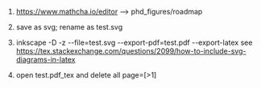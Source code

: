 1. https://www.mathcha.io/editor --> phd_figures/roadmap

2. save as svg; rename as test.svg

3. inkscape -D -z --file=test.svg --export-pdf=test.pdf --export-latex
   see https://tex.stackexchange.com/questions/2099/how-to-include-svg-diagrams-in-latex

4. open test.pdf_tex and delete all page=[>1]
